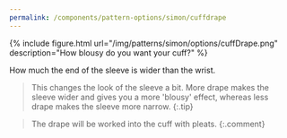 ```yaml
---
permalink: /components/pattern-options/simon/cuffdrape
---
```

{% include figure.html url="/img/patterns/simon/options/cuffDrape.png" description="How blousy do you want your cuff?" %}

How much the end of the sleeve is wider than the wrist.

> This changes the look of the sleeve a bit. More drape makes the sleeve wider and gives you a more 'blousy' effect, whereas less drape makes the sleeve more narrow.
{:.tip}

> The drape will be worked into the cuff with pleats.
{:.comment}
